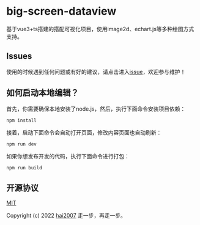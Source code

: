 # big-screen-dataview
基于vue3+ts搭建的搭配可视化项目，使用image2d、echart.js等多种绘图方式支持。

## Issues
使用的时候遇到任何问题或有好的建议，请点击进入[issue](https://github.com/hai2007/big-screen-dataview/issues)，欢迎参与维护！

## 如何启动本地编辑？

首先，你需要确保本地安装了node.js，然后，执行下面命令安装项目依赖：

```
npm install
```

接着，启动下面命令会自动打开页面，修改内容页面也自动刷新：

```
npm run dev
```

如果你想发布开发的代码，执行下面命令进行打包：

```
npm run build
```

开源协议
---------------------------------------
[MIT](https://github.com/hai2007/big-screen-dataview/blob/master/LICENSE)

Copyright (c) 2022 [hai2007](https://hai2007.gitee.io/model-editor/) 走一步，再走一步。
